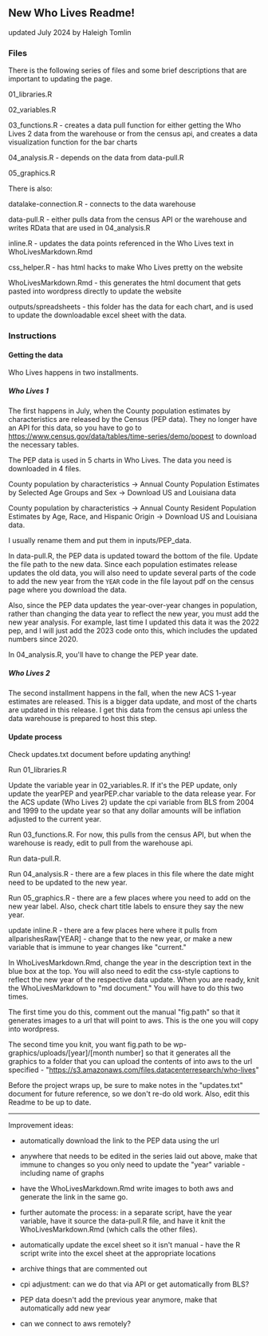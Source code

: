 ## New Who Lives Readme! 

updated July 2024 by Haleigh Tomlin


### Files

There is the following series of files and some brief descriptions that are important to updating the page.

01_libraries.R

02_variables.R

03_functions.R - creates a data pull function for either getting the Who Lives 2 data from the warehouse or from the census api, and creates a data visualization function for the bar charts

04_analysis.R - depends on the data from data-pull.R

05_graphics.R

There is also:

datalake-connection.R - connects to the data warehouse 

data-pull.R - either pulls data from the census API or the warehouse and writes RData that are used in 04_analysis.R

inline.R - updates the data points referenced in the Who Lives text in WhoLivesMarkdown.Rmd

css_helper.R - has html hacks to make Who Lives pretty on the website

WhoLivesMarkdown.Rmd - this generates the html document that gets pasted into wordpress directly to update the website

outputs/spreadsheets - this folder has the data for each chart, and is used to update the downloadable excel sheet with the data.

### Instructions 

#### Getting the data

Who Lives happens in two installments. 

##### Who Lives 1

The first happens in July, when the County population estimates by characteristics are released by the Census (PEP data). They no longer have an API for this data, so you have to go to https://www.census.gov/data/tables/time-series/demo/popest to download the necessary tables. 

The PEP data is used in 5 charts in Who Lives. The data you need is downloaded in 4 files. 

County population by characteristics -> Annual County Population Estimates by Selected Age Groups and Sex -> Download US and Louisiana data

County population by characteristics -> Annual County Resident Population Estimates by Age, Race, and Hispanic Origin -> Download US and Louisiana data.

I usually rename them and put them in inputs/PEP_data. 

In data-pull.R, the PEP data is updated toward the bottom of the file. Update the file path to the new data. Since each population estimates release updates the old data, you will also need to update several parts of the code to add the new year from the `YEAR` code in the file layout pdf on the census page where you download the data. 

Also, since the PEP data updates the year-over-year changes in population, rather than changing the data year to reflect the new year, you must add the new year analysis. For example, last time I updated this data it was the 2022 pep, and I will just add the 2023 code onto this, which includes the updated numbers since 2020.

In 04_analysis.R, you'll have to change the PEP year date.


##### Who Lives 2

The second installment happens in the fall, when the new ACS 1-year estimates are released. This is a bigger data update, and most of the charts are updated in this release. I get this data from the census api unless the data warehouse is prepared to host this step. 

#### Update process

Check updates.txt document before updating anything!

Run 01_libraries.R

Update the variable year in 02_variables.R. If it's the PEP update, only update the yearPEP and yearPEP.char variable to the data release year. 
For the ACS update (Who Lives 2) update the cpi variable from BLS from 2004 and 1999 to the update year so that any dollar amounts will be inflation adjusted to the current year.

Run 03_functions.R. For now, this pulls from the census API, but when the warehouse is ready, edit to pull from the warehouse api.

Run data-pull.R. 

Run 04_analysis.R - there are a few places in this file where the date might need to be updated to the new year.

Run 05_graphics.R - there are a few places where you need to add on the new year label. Also, check chart title labels to ensure they say the new year.

update inline.R - there are a few places here where it pulls from allparishesRaw[YEAR] - change that to the new year, or make a new variable that is immune to year changes like "current."

In WhoLivesMarkdown.Rmd, change the year in the description text in the blue box at the top. You will also need to edit the css-style captions to reflect the new year of the respective data update. When you are ready, knit the WhoLivesMarkdown to "md document." You will have to do this two times.
   
The first time you do this, comment out the manual "fig.path" so that it generates images to a url that will point to aws. This is the one you will copy into wordpress.

The second time you knit, you want fig.path to be wp-graphics/uploads/[year]/[month number] so that it generates all the graphics to a folder that you can upload the contents of into aws to the url specified - "https://s3.amazonaws.com/files.datacenterresearch/who-lives"

Before the project wraps up, be sure to make notes in the "updates.txt" document for future reference, so we don't re-do old work. Also, edit this Readme to be up to date.

------

Improvement ideas:

- automatically download the link to the PEP data using the url 

- anywhere that needs to be edited in the series laid out above, make that immune to changes so you only need to update the "year" variable - including name of graphs

- have the WhoLivesMarkdown.Rmd write images to both aws and generate the link in the same go.

- further automate the process: in a separate script, have the year variable, have it source the data-pull.R file, and have it knit the WhoLivesMarkdown.Rmd (which calls the other files). 

- automatically update the excel sheet so it isn't manual - have the R script write into the excel sheet at the appropriate locations

- archive things that are commented out 

- cpi adjustment: can we do that via API or get automatically from BLS?

- PEP data doesn't add the previous year anymore, make that automatically add new year

- can we connect to aws remotely?

